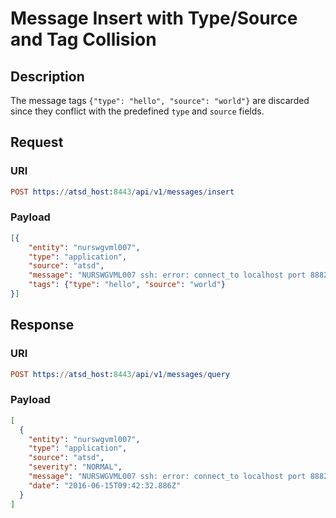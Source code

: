 # Message Insert with Type/Source and Tag Collision

## Description

The message tags `{"type": "hello", "source": "world"}` are discarded since they conflict with the predefined `type` and `source` fields.

## Request

### URI
```elm
POST https://atsd_host:8443/api/v1/messages/insert
```
### Payload
```json
[{
    "entity": "nurswgvml007",
    "type": "application",
	"source": "atsd",
    "message": "NURSWGVML007 ssh: error: connect_to localhost port 8882: failed.",
    "tags": {"type": "hello", "source": "world"}
}]
```

## Response

### URI
```elm
POST https://atsd_host:8443/api/v1/messages/query
```
### Payload
```json
[
  {
    "entity": "nurswgvml007",
    "type": "application",
    "source": "atsd",
    "severity": "NORMAL",
    "message": "NURSWGVML007 ssh: error: connect_to localhost port 8882: failed.",
    "date": "2016-06-15T09:42:32.886Z"
  }
]
```
